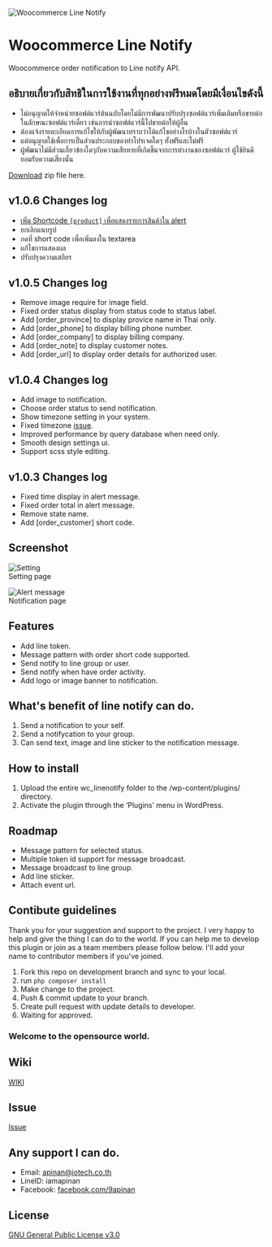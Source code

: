 ![Woocommerce Line Notify](src/image/wc-line-notify-banner.png)
# Woocommerce Line Notify
Woocommerce order notification to Line notify API.

## อธิบายเกี่ยวกับสิทธิในการใช้งานที่ทุกอย่างฟรีหมดโดยมีเงื่อนไขดังนี้
* ไม่อนุญาตให้จำหน่ายซอฟต์แวร์ต้นฉบับโดยไม่มีการพัฒนาปรับปรุงซอฟต์แวร์เพิ่มเติมหรือขายต่อในลักษณะซอฟต์แวร์เดี่ยว เช่นการนำซอฟต์แวร์นี้ไปขายต่อให้ผู้อื่น  
* ต้องแจ้งรายละเอียดการแก้ไขให้กับผู้พัฒนาทราบว่าได้แก้ไขอย่างไรบ้างในตัวซอฟต์แวร์
* แต่อนุญาตใช้เพื่อการเป็นส่วนประกอบของทำโปรเจคใดๆ ทั้งฟรีและไม่ฟรี
* ผู้พัฒนาไม่มีส่วนเกี่ยวข้องใดๆกับความเสียหายที่เกิดขึ้นจากการทำงานของซอฟต์แวร์ ผู้ใช้ยินดียอมรับความเสี่ยงนั้น

[Download](https://git.iotech.co.th/iamapinan/woocommerce-line-notify/-/archive/master/woocommerce-line-notify-master.zip) zip file here.

## v1.0.6 Changes log
- [เพิ่ม Shortcode `[product]` เพื่อแสดงรายการสินค้าใน alert](https://github.com/iamapinan/Woocommerce-Line-Notify/issues/9)
- ยกเลิกแนบรูป
- กดที่ short code เพื่อเพิ่มลงใน textarea
- แก้ไขการแสดงผล
- ปรับปรุงความเสถียร

## v1.0.5 Changes log
- Remove image require for image field.
- Fixed order status display from status code to status label.
- Add [order_province] to display provice name in Thai only.
- Add [order_phone] to display billing phone number.
- Add [order_company] to display billing company.
- Add [order_note] to display customer notes.
- Add [order_url] to display order details for authorized user.

## v1.0.4 Changes log
- Add image to notification.
- Choose order status to send notification.
- Show timezone setting in your system.
- Fixed timezone [issue](https://github.com/iamapinan/wc_linenotify/issues/1).
- Improved performance by query database when need only.
- Smooth design settings ui.
- Support scss style editing.

## v1.0.3 Changes log
- Fixed time display in alert message.
- Fixed order total in alert message.
- Remove state name.
- Add [order_customer] short code.

## Screenshot
![Setting](src/screenshot.png)  
Setting page

![Alert message](src/result_ss.jpg)  
Notification page

## Features
- Add line token.
- Message pattern with order short code supported.
- Send notify to line group or user.
- Send notify when have order activity.
- Add logo or image banner to notification.

## What's benefit of line notify can do.
1. Send a notification to your self.
2. Send a notifycation to your group.
3. Can send text, image and line sticker to the notification message.

## How to install
1. Upload the entire wc_linenotify folder to the /wp-content/plugins/ directory.
2. Activate the plugin through the ‘Plugins’ menu in WordPress.

## Roadmap
- Message pattern for selected status.
- Multiple token id support for message broadcast.
- Message broadcast to line group.
- Add line sticker.
- Attach event url.

## Contibute guidelines
Thank you for your suggestion and support to the project. I very happy to help and give the thing I can do to the world. If you can help me to develop this plugin or join as a team members please follow below. I'll add your name to contributor members if you've joined.
1. Fork this repo on development branch and sync to your local.
2. run `php composer install`
3. Make change to the project.
4. Push & commit update to your branch.
5. Create pull request with update details to developer.
6. Waiting for approved.

### Welcome to the opensource world.

## Wiki
[WIKI](https://github.com/iamapinan/wc_linenotify/wiki)

## Issue
[Issue](https://github.com/iamapinan/wc_linenotify/issues)

## Any support I can do.
* Email: [apinan@iotech.co.th](mailto:apinan@iotech.co.th)
* LineID: iamapinan
* Facebook: [facebook.com/9apinan](https://www.facebook.com/9apinan)

## License
[GNU General Public License v3.0](https://github.com/iamapinan/wc_linenotify/blob/master/LICENSE)
